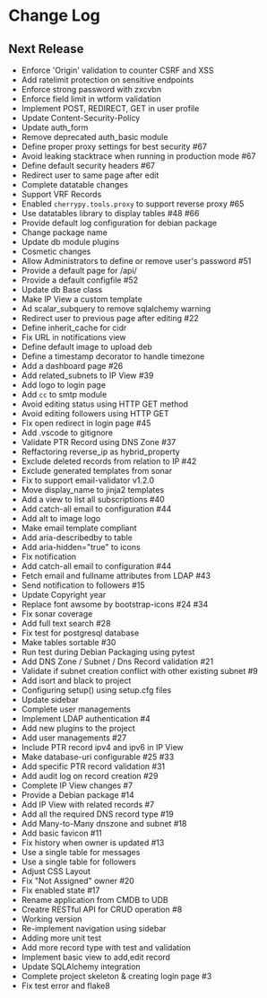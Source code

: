 # Change Log

## Next Release

* Enforce 'Origin' validation to counter CSRF and XSS
* Add ratelimit protection on sensitive endpoints
* Enforce strong password with zxcvbn
* Enforce field limit in wtform validation
* Implement POST, REDIRECT, GET in user profile
* Update Content-Security-Policy
* Update auth_form
* Remove deprecated auth_basic module
* Define proper proxy settings for best security #67
* Avoid leaking stacktrace when running in production mode #67
* Define default security headers #67
* Redirect user to same page after edit
* Complete datatable changes
* Support VRF Records
* Enabled `cherrypy.tools.proxy` to support reverse proxy #65
* Use datatables library to display tables #48 #66
* Provide default log configuration for debian package
* Change package name
* Update db module plugins
* Cosmetic changes
* Allow Administrators to define or remove user's password #51
* Provide a default page for /api/
* Provide a default configfile #52
* Update db Base class
* Make IP View a custom template
* Ad scalar_subquery to remove sqlalchemy warning
* Redirect user to previous page after editing #22
* Define inherit_cache for cidr
* Fix URL in notifications view
* Define default image to upload deb
* Define a timestamp decorator to handle timezone
* Add a dashboard page #26
* Add related_subnets to IP View #39
* Add logo to login page
* Add `cc` to smtp module
* Avoid editing status using HTTP GET method
* Avoid editing followers using HTTP GET
* Fix open redirect in login page #45
* Add .vscode to gitignore
* Validate PTR Record using DNS Zone #37
* Reffactoring reverse_ip as hybrid_property
* Exclude deleted records from relation to IP #42
* Exclude generated templates from sonar
* Fix to support email-validator v1.2.0
* Move display_name to jinja2 templates
* Add a view to list all subscriptions #40
* Add catch-all email to configuration #44
* Add alt to image logo
* Make email template compliant
* Add aria-describedby to table
* Add aria-hidden="true" to icons
* Fix notification
* Add catch-all email to configuration #44
* Fetch email and fullname attributes from LDAP #43
* Send notification to followers #15
* Update Copyright year
* Replace font awsome by bootstrap-icons #24 #34
* Fix sonar coverage
* Add full text search #28
* Fix test for postgresql database
* Make tables sortable #30
* Run test during Debian Packaging using pytest
* Add DNS Zone / Subnet / Dns Record validation #21
* Validate if subnet creation conflict with other existing subnet #9
* Add isort and black to project
* Configuring setup() using setup.cfg files
* Update sidebar
* Complete user managements
* Implement LDAP authentication #4
* Add new plugins to the project
* Add user managements #27
* Include PTR record ipv4 and ipv6 in IP View
* Make database-uri configurable #25 #33
* Add specific PTR record validation #31
* Add audit log on record creation #29
* Complete IP View changes #7
* Provide a Debian package #14
* Add IP View with related records #7
* Add all the required DNS record type #19
* Add Many-to-Many dnszone and subnet #18
* Add basic favicon #11
* Fix history when owner is updated #13
* Use a single table for messages
* Use a single table for followers
* Adjust CSS Layout
* Fix "Not Assigned" owner #20
* Fix enabled state #17
* Rename application from CMDB to UDB
* Creatre RESTful API for CRUD operation #8
* Working version
* Re-implement navigation using sidebar
* Adding more unit test
* Add more record type with test and validation
* Implement basic view to add,edit record
* Update SQLAlchemy integration
* Complete project skeleton & creating login page #3
* Fix test error and flake8
